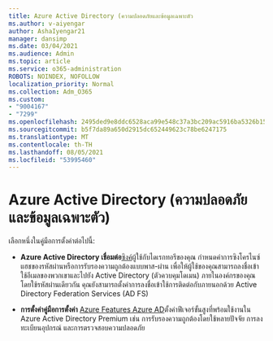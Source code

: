 ```yaml
---
title: Azure Active Directory (ความปลอดภัยและข้อมูลเฉพาะตัว
ms.author: v-aiyengar
author: AshaIyengar21
manager: dansimp
ms.date: 03/04/2021
ms.audience: Admin
ms.topic: article
ms.service: o365-administration
ROBOTS: NOINDEX, NOFOLLOW
localization_priority: Normal
ms.collection: Adm_O365
ms.custom:
- "9004167"
- "7299"
ms.openlocfilehash: 2495ded9e8ddc6528aca99e548c37a3bc209ac5916ba5326b15c8ff4fab46ded
ms.sourcegitcommit: b5f7da89a650d2915dc652449623c78be6247175
ms.translationtype: MT
ms.contentlocale: th-TH
ms.lasthandoff: 08/05/2021
ms.locfileid: "53995460"
---
```

# <a name="azure-active-directory-security-and-identity"></a>Azure Active Directory (ความปลอดภัยและข้อมูลเฉพาะตัว)

เลือกหนึ่งในคู่มือการตั้งค่าต่อไปนี้:

- **Azure Active Directory เชื่อมต่อ**[ซิงค์](https://go.microsoft.com/fwlink/?linkid=2071310)ผู้ใช้กับไดเรกทอรีของคุณ กําหนดค่าการซิงโครไนซ์แฮชของรหัสผ่านหรือการรับรองความถูกต้องแบบพาส-ผ่าน เพื่อให้ผู้ใช้ของคุณสามารถลงชื่อเข้าใช้อีเมลของพวกเขาและไปยัง Active Directory (ตัวควบคุมโดเมน) ภายในองค์กรของคุณโดยใช้รหัสผ่านเดียวกัน คุณยังสามารถตั้งค่าการลงชื่อเข้าใช้การติดต่อกับภายนอกด้วย Active Directory Federation Services (AD FS)

- **การตั้งค่าคู่มือการตั้งค่า** [Azure Features Azure AD](https://go.microsoft.com/fwlink/?linkid=2134390)ตั้งค่าฟีเจอร์ขั้นสูงที่พร้อมใช้งานใน Azure Active Directory Premium เช่น การรับรองความถูกต้องโดยใช้หลายปัจจัย การลงทะเบียนอุปกรณ์ และการตรวจสอบความปลอดภัย
